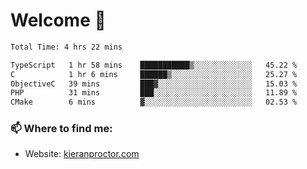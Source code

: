 # Welcome 🦘

<!--START_SECTION:waka-->

```txt
Total Time: 4 hrs 22 mins

TypeScript   1 hr 58 mins    ███████████▒░░░░░░░░░░░░░   45.22 %
C            1 hr 6 mins     ██████▒░░░░░░░░░░░░░░░░░░   25.27 %
ObjectiveC   39 mins         ███▓░░░░░░░░░░░░░░░░░░░░░   15.03 %
PHP          31 mins         ███░░░░░░░░░░░░░░░░░░░░░░   11.89 %
CMake        6 mins          ▓░░░░░░░░░░░░░░░░░░░░░░░░   02.53 %
```

<!--END_SECTION:waka-->

### 📫 Where to find me:

-   Website: [kieranproctor.com](https://kieranproctor.com/)
